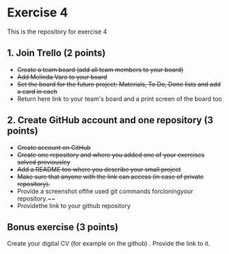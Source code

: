 # Exercise 4
This is the repository for exercise 4


## 1. Join Trello (2 points)

- ~~Create a team board (add all team members to your board)~~
- ~~Add Melinda Varo to your board~~
- ~~Set the board for the future project: Materials, To Do, Done lists and add a card in each~~
- Return here link to your team's board and a print screen of the board too



## 2. Create GitHub account and one repository (3 points)

- ~~Create account on GitHub~~
- ~~Create one repository and where you added one of your exercises solved previousley~~
- ~~Add a README too where you describe your small project~~
- ~~Make sure that anyone with the link can access (in case of private repository).~~
- Provide a screenshot ofthe used git commands forcloningyour repository.~~
- Providethe link to your github repository

## Bonus exercise (3 points)

Create your digital CV (for example on the github) . Provide the link to it.
